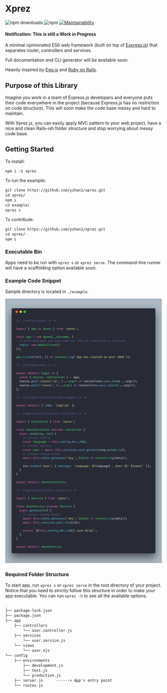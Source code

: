 # Xprez

![npm downloads](https://img.shields.io/npm/dt/xprez.svg?style=flat-square) ![npm](https://img.shields.io/npm/v/xprez.svg?style=flat-square) [![Maintainability](https://api.codeclimate.com/v1/badges/18a4dfac6bbc30040e34/maintainability)](https://codeclimate.com/github/yzhan1/xprez/maintainability) 

#### Notification: This is still a Work in Progress

A minimal opinionated ES6 web framework (built on top of [Express.js](https://github.com/expressjs/express/)) that separates router, controllers and services. 

Full documentation and CLI generator will be available soon.

Heavily inspired by [Egg.js](https://github.com/eggjs/egg) and [Ruby on Rails](https://github.com/rails/rails).

## Purpose of this Library
Imagine you work in a team of Express.js developers and everyone puts their code everywhere in the project (because Express.js has no restriction on code structure). This will soon make the code base messy and hard to maintain. 

With Xprez.js, you can easily apply MVC pattern to your web project, have a nice and clean Rails-ish folder structure and stop worrying about messy code base.

## Getting Started

To install:
```
npm i -S xprez
```
To run the example:
```
git clone https://github.com/yzhan1/xprez.git
cd xprez/
npm i
cd example/
xprez s
```
To contribute:
```
git clone https://github.com/yzhan1/xprez.git
cd xprez/
npm i
```

### Executable Bin

Apps need to be run with `xprez s` or `xprez serve`. The command-line runner will have a scaffolding option available soon.

### Example Code Snippet

Sample directory is located in `./example`. 

![Example Code](./code.png)

### Required Folder Structure

To start app, run `xprez s` or `xprez serve` in the root directory of your project. Notice that you need to strictly follow
this structure in order to make your app executable. You can run `xprez -h` to see all the available options.

```
.
├── package-lock.json
├── package.json
├── app
    ├── controllers
        └── user.controller.js
    ├── services
        └── user.service.js
    └── views
        └── user.ejs
└── config
    ├── environments
        ├── development.js
        ├── test.js
        └── production.js
    ├── server.js      ------> App's entry point
    └── routes.js 
```